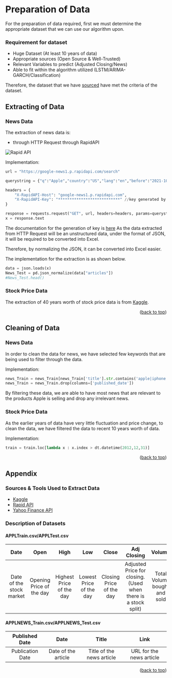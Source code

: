 # Preparation of Data

For the preparation of data required, first we must determine the appropriate dataset that we can use our algorithm upon.

### Requirement for dataset
* Huge Dataset (At least 10 years of data)
* Appropriate sources (Open Source & Well-Trusted)
* Relevant Variables to predict (Adjusted Closing/News)
* Able to fit within the algorithm utilized (LSTM/ARIMA-GARCH/Classification)

Therefore, the dataset that we have <a href="#description">sourced</a> have met the criteria of the dataset.
<div id="top"></div>

## Extracting of Data

### News Data
The extraction of news data is:
* through HTTP Request through RapidAPI

![Rapid API](https://encrypted-tbn0.gstatic.com/images?q=tbn:ANd9GcSjirIYmedE8VAGtlHrscc1nwyZlPNQBQpV8g&usqp=CAU)

Implementation:
```python
url = "https://google-news1.p.rapidapi.com/search"

querystring = {"q":"Apple","country":"US","lang":"en","before":"2021-10-10","after":"2021-09-08"}

headers = {
	"X-RapidAPI-Host": "google-news1.p.rapidapi.com",
	"X-RapidAPI-Key": "***************************" //key generated by X-RapidAPI
}

response = requests.request("GET", url, headers=headers, params=querystring)
x = response.text
```

The documentation for the generation of key is [here](https://docs.rapidapi.com/docs/keys)
As the data extracted from HTTP Request will be an unstructured data, under the format of JSON, 
it will be required to be converted into Excel.

Therefore, by normalizing the JSON, it can be converted into Excel easier.

The implementation for the extraction is as shown below.

```python
data = json.loads(x)
News_Test = pd.json_normalize(data["articles"])
#News_Test.head()
```
### Stock Price Data

The extraction of 40 years worth of stock price data is from [Kaggle](https://www.kaggle.com/datasets/meetnagadia/apple-stock-price-from-19802021/code).

<p align="right">(<a href="#top">back to top</a>)</p>

## Cleaning of Data

### News Data

In order to clean the data for news, we have selected few keywords 
that are being used to filter through the data.

Implementation:
```python
news_Train = news_Train[news_Train['title'].str.contains('apple|iphone|ipad', case=False, na=False,regex=True)]
news_Train = news_Train.drop(columns=['published_date'])
```

By filtering these data, we are able to have most news that are relevant to the 
products Apple is selling and drop any irrelevant news.

### Stock Price Data

As the earlier years of data have very little fluctuation and price change, to clean the data,
we have filtered the data to recent 10 years worth of data.

Implementation:
```python
train = train.loc[lambda x : x.index > dt.datetime(2012,12,31)]
```

<p align="right">(<a href="#top">back to top</a>)</p>

## Appendix
### Sources & Tools Used to Extract Data
* [Kaggle](https://www.kaggle.com/datasets/meetnagadia/apple-stock-price-from-19802021/code)
* [Rapid API](https://rapidapi.com/newscatcher-api-newscatcher-api-default/api/google-news)
* [Yahoo Finance API](https://pandas-datareader.readthedocs.io/en/latest/)

### Description of Datasets
<div id="description"></div>

#### APPLTrain.csv/APPLTest.csv
|           Date           |           Open           |           High           |           Low           |          Close           |                          Adj Closing                           |            Volume            |
|:------------------------:|:------------------------:|:------------------------:|:-----------------------:|:------------------------:|:--------------------------------------------------------------:|:----------------------------:|
| Date of the stock market | Opening Price of the day | Highest Price of the day | Lowest Price of the day | Closing Price of the day | Adjusted Price for closing. (Used when there is a stock split) | Total Volume bought and sold |

#### APPLNEWS_Train.csv/APPLNEWS_Test.csv
|  Published Date  |        Date         |           Title           |           Link           |
|:----------------:|:-------------------:|:-------------------------:|:------------------------:|
| Publication Date | Date of the article | Title of the news article | URL for the news article | 

<p align="right">(<a href="#top">back to top</a>)</p>
